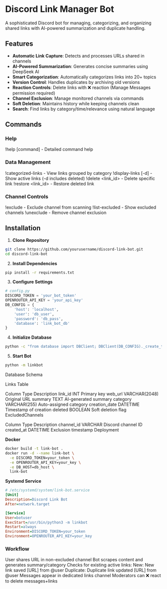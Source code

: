 # Discord Link Manager Bot

A sophisticated Discord bot for managing, categorizing, and organizing shared links with AI-powered summarization and duplicate handling.

## Features

- **Automatic Link Capture**: Detects and processes URLs shared in channels
- **AI-Powered Summarization**: Generates concise summaries using DeepSeek AI
- **Smart Categorization**: Automatically categorizes links into 20+ topics
- **Version Control**: Handles duplicates by archiving old versions
- **Reaction Controls**: Delete links with ❌ reaction (Manage Messages permission required)
- **Channel Exclusion**: Manage monitored channels via commands
- **Soft Deletion**: Maintains history while keeping channels clean
- **Search**: Find links by category/time/relevance using natural language

## Commands

### Help
!help [command] - Detailed command help

### Data Management
!categorized-links - View links grouped by category
!display-links [-d] - Show active links (-d includes deleted)
!delete <link_id> - Delete specific link
!restore <link_id> - Restore deleted link

### Channel Controls
!exclude <channel> - Exclude channel from scanning
!list-excluded - Show excluded channels
!unexclude <channel> - Remove channel exclusion

## Installation

1. **Clone Repository**
  ```bash
  git clone https://github.com/yourusername/discord-link-bot.git
  cd discord-link-bot
  ```

2. **Install Dependencies**
  ```bash
  pip install -r requirements.txt
  ```

3. **Configure Settings**
  ```python
  # config.py
  DISCORD_TOKEN = 'your_bot_token'
  OPENROUTER_API_KEY = 'your_api_key'
  DB_CONFIG = {
      'host': 'localhost',
      'user': 'db_user',
      'password': 'db_pass',
      'database': 'link_bot_db'
  }
  ```

4. **Initialize Database**
  ```bash
  python -c "from database import DBClient; DBClient(DB_CONFIG)._create_tables()"
  ```

5. **Start Bot**
  ```bash
  python -m linkbot
  ```

Database Schema

Links Table

Column	Type	Description
link_id	INT	Primary key
web_url	VARCHAR(2048)	Original URL
summary	TEXT	AI-generated summary
category	VARCHAR(255)	Auto-assigned category
creation_date	DATETIME	Timestamp of creation
deleted	BOOLEAN	Soft deletion flag
ExcludedChannels

Column	Type	Description
channel_id	VARCHAR	Discord channel ID
created_at	DATETIME	Exclusion timestamp
Deployment

**Docker**
```bash
docker build -t link-bot .
docker run -d --name link-bot \
  -e DISCORD_TOKEN=your_token \
  -e OPENROUTER_API_KEY=your_key \
  -e DB_HOST=db_host \
  link-bot
```

**Systemd Service**
```ini
# /etc/systemd/system/link-bot.service
[Unit]
Description=Discord Link Bot
After=network.target

[Service]
User=botuser
ExecStart=/usr/bin/python3 -m linkbot
Restart=always
Environment=DISCORD_TOKEN=your_token
Environment=OPENROUTER_API_KEY=your_key
```

### Workflow

User shares URL in non-excluded channel
Bot scrapes content and generates summary/category
Checks for existing active links:
New: New link saved [URL] from @user
Duplicate: Duplicate link updated [URL] from @user
Messages appear in dedicated links channel
Moderators can ❌ react to delete messages+links
